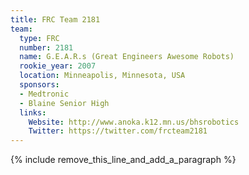 ```yaml
---
title: FRC Team 2181
team:
  type: FRC
  number: 2181
  name: G.E.A.R.s (Great Engineers Awesome Robots)
  rookie_year: 2007
  location: Minneapolis, Minnesota, USA
  sponsors:
  - Medtronic
  - Blaine Senior High
  links:
    Website: http://www.anoka.k12.mn.us/bhsrobotics
    Twitter: https://twitter.com/frcteam2181
---
```


{% include remove_this_line_and_add_a_paragraph %}